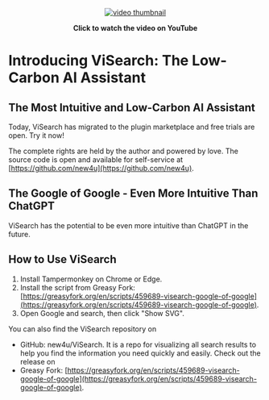 <p align="center">
<a href="https://www.youtube.com/watch?v=wuQELy6nTjk" target="_blank">
  <img src="https://img.youtube.com/vi/wuQELy6nTjk/0.jpg" alt="video thumbnail">
</a>
<p align="center">
  <b>Click to watch the video on YouTube</b></p>
</p>



# Introducing ViSearch: The Low-Carbon AI Assistant

## The Most Intuitive and Low-Carbon AI Assistant

Today, ViSearch has migrated to the plugin marketplace and free trials are open. Try it now!

The complete rights are held by the author and powered by love. The source code is open and available for self-service at [https://github.com/new4u](https://github.com/new4u).

## The Google of Google - Even More Intuitive Than ChatGPT

ViSearch has the potential to be even more intuitive than ChatGPT in the future.

## How to Use ViSearch

1. Install Tampermonkey on Chrome or Edge.
2. Install the script from Greasy Fork: [https://greasyfork.org/en/scripts/459689-visearch-google-of-google](https://greasyfork.org/en/scripts/459689-visearch-google-of-google).
3. Open Google and search, then click "Show SVG".

You can also find the ViSearch repository on 
- GitHub: new4u/ViSearch. It is a repo for visualizing all search results to help you find the information you need quickly and easily. 
Check out the release on 
- Greasy Fork: [https://greasyfork.org/en/scripts/459689-visearch-google-of-google](https://greasyfork.org/en/scripts/459689-visearch-google-of-google).
